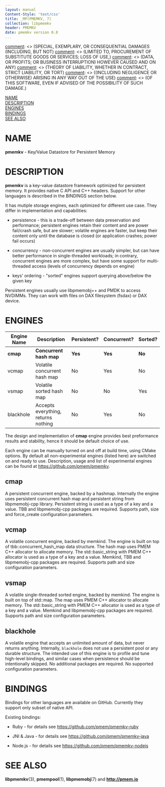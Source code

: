 ```yaml
---
layout: manual
Content-Style: 'text/css'
title: _MP(PMEMKV, 7)
collection: libpmemkv
header: PMEMKV
date: pmemkv version 0.8
...
```


[comment]: <> (Copyright 2019, Intel Corporation)

[comment]: <> (Redistribution and use in source and binary forms, with or without)
[comment]: <> (modification, are permitted provided that the following conditions)
[comment]: <> (are met:)
[comment]: <> (    * Redistributions of source code must retain the above copyright)
[comment]: <> (      notice, this list of conditions and the following disclaimer.)
[comment]: <> (    * Redistributions in binary form must reproduce the above copyright)
[comment]: <> (      notice, this list of conditions and the following disclaimer in)
[comment]: <> (      the documentation and/or other materials provided with the)
[comment]: <> (      distribution.)
[comment]: <> (    * Neither the name of the copyright holder nor the names of its)
[comment]: <> (      contributors may be used to endorse or promote products derived)
[comment]: <> (      from this software without specific prior written permission.)

[comment]: <> (THIS SOFTWARE IS PROVIDED BY THE COPYRIGHT HOLDERS AND CONTRIBUTORS)
[comment]: <> ("AS IS" AND ANY EXPRESS OR IMPLIED WARRANTIES, INCLUDING, BUT NOT)
[comment]: <> (LIMITED TO, THE IMPLIED WARRANTIES OF MERCHANTABILITY AND FITNESS FOR)
[comment]: <> (A PARTICULAR PURPOSE ARE DISCLAIMED. IN NO EVENT SHALL THE COPYRIGHT)
[comment]: <> (OWNER OR CONTRIBUTORS BE LIABLE FOR ANY DIRECT, INDIRECT, INCIDENTAL,)
[comment]: <> (SPECIAL, EXEMPLARY, OR CONSEQUENTIAL DAMAGES (INCLUDING, BUT NOT)
[comment]: <> (LIMITED TO, PROCUREMENT OF SUBSTITUTE GOODS OR SERVICES; LOSS OF USE,)
[comment]: <> (DATA, OR PROFITS; OR BUSINESS INTERRUPTION) HOWEVER CAUSED AND ON ANY)
[comment]: <> (THEORY OF LIABILITY, WHETHER IN CONTRACT, STRICT LIABILITY, OR TORT)
[comment]: <> ((INCLUDING NEGLIGENCE OR OTHERWISE) ARISING IN ANY WAY OUT OF THE USE)
[comment]: <> (OF THIS SOFTWARE, EVEN IF ADVISED OF THE POSSIBILITY OF SUCH DAMAGE.)

[comment]: <> (libpmemkv.7 -- man page for libpmemkv)

[NAME](#name)<br />
[DESCRIPTION](#description)<br />
[ENGINES](#engines)<br />
[BINDINGS](#bindings)<br />
[SEE ALSO](#see-also)<br />


# NAME #

**pmemkv** - Key/Value Datastore for Persistent Memory

# DESCRIPTION #

**pmemkv** is a key-value datastore framework optimized for persistent memory. It provides native C API and C++ headers. Support for other languages is described in the BINDINGS section below.

It has mutiple storage engines, each optimized for different use case. They differ in implementation and capabilities:

+ persistence - this is a trade-off between data preservation and performance; persistent engines retain their content and are power fail/crash safe, but are slower; volatile engines are faster, but keep their content only until the database is closed (or application crashes; power fail occurs)

+ concurrency - non-concurrent engines are usually simpler, but can have better performance in single-threaded workloads; in contrary, concurrent engines are more complex, but have some support for multi-threaded access (levels of concurrency depends on engine)

+ keys' ordering - "sorted" engines support querying above/below the given key

Persistent engines usually use libpmemobj++ and PMDK to access NVDIMMs. They can work with files on DAX filesystem (fsdax) or DAX device.

# ENGINES #

| Engine Name  | Description | Persistent? | Concurrent? | Sorted? |
| ------------ | ----------- | ----------- | ----------- | ------- |
| **cmap** | **Concurrent hash map** | **Yes** | **Yes** | **No** |
| vcmap | Volatile concurrent hash map | No | Yes | No |
| vsmap | Volatile sorted hash map | No | No | Yes |
| blackhole | Accepts everything, returns nothing | No | Yes | No |


The design and implementation of **cmap** engine provides best preformance results and stability, hence it should be default choice of use.

Each engine can be manually turned on and off at build time, using CMake options. By default all non-experimental engines (listed here) are switched on and ready to use. Description, usage and list of experimental engines can be found at <https://github.com/pmem/pmemkv>.

## cmap

A persistent concurrent engine, backed by a hashmap.
Internally the engine uses persistent concurrent hash map and persistent string from libpmemobj-cpp library. Persistent string is used as a type of a key and a value.
TBB and libpmemobj-cpp packages are required.
Supports path, size and force_create configuration parameters.

## vcmap

A volatile concurrent engine, backed by memkind.
The engine is built on top of tbb::concurrent\_hash\_map data structure. The hash map uses PMEM C++ allocator to allocate memory. The std::basic\_string with PMEM C++ allocator is used as a type of a key and a value.
Memkind, TBB and libpmemobj-cpp packages are required.
Supports path and size configuration parameters.

## vsmap

A volatile single-threaded sorted engine, backed by memkind.
The engine is built on top of std::map. The map uses PMEM C++ allocator to allocate memory. The std::basic\_string with PMEM C++ allocator is used as a type of a key and a value.
Memkind and libpmemobj-cpp packages are required.
Supports path and size configuration parameters.


## blackhole

A volatile engine that accepts an unlimited amount of data, but never returns anything.
Internally, `blackhole` does not use a persistent pool or any durable structure. The intended use of this engine is to profile and tune high-level bindings, and similar cases when persistence
should be intentionally skipped.
No additional packages are required.
No supported configuration parameters.

# BINDINGS #

Bindings for other languages are available on GitHub. Currently they support only subset of native API.

Existing bindings:

+ Ruby - for details see <https://github.com/pmem/pmemkv-ruby>

+ JNI & Java - for details see <https://github.com/pmem/pmemkv-java>

+ Node.js - for details see <https://github.com/pmem/pmemkv-nodejs>

# SEE ALSO #

**libpmemkv**(3), **pmempool**(1), **libpmemobj**(7) and **<http://pmem.io>**
